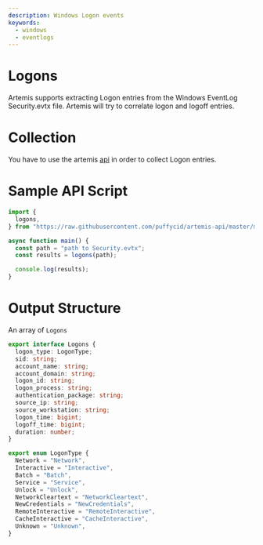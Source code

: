 ```yaml
---
description: Windows Logon events
keywords:
  - windows
  - eventlogs
---
```


# Logons

Artemis supports extracting Logon entries from the Windows EventLog
Security.evtx file. Artemis will try to correlate logon and logoff entries.

# Collection

You have to use the artemis [api](../../API/overview.md) in order to collect
Logon entries.

# Sample API Script

```typescript
import {
  logons,
} from "https://raw.githubusercontent.com/puffycid/artemis-api/master/mod.ts";

async function main() {
  const path = "path to Security.evtx";
  const results = logons(path);

  console.log(results);
}
```

# Output Structure

An array of `Logons`

```typescript
export interface Logons {
  logon_type: LogonType;
  sid: string;
  account_name: string;
  account_domain: string;
  logon_id: string;
  logon_process: string;
  authentication_package: string;
  source_ip: string;
  source_workstation: string;
  logon_time: bigint;
  logoff_time: bigint;
  duration: number;
}

export enum LogonType {
  Network = "Network",
  Interactive = "Interactive",
  Batch = "Batch",
  Service = "Service",
  Unlock = "Unlock",
  NetworkCleartext = "NetworkCleartext",
  NewCredentials = "NewCredentials",
  RemoteInteractive = "RemoteInteractive",
  CacheInteractive = "CacheInteractive",
  Unknown = "Unknown",
}
```

